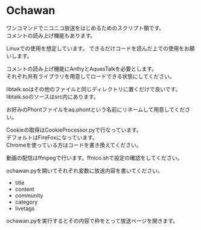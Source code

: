 Ochawan
=======

ワンコマンドでニコニコ放送をはじめるためのスクリプト類です。  
コメントの読み上げ機能もあります。

Linuxでの使用を想定しています。
できるだけコードを読んだ上での使用をお願いします。

コメントの読み上げ機能にAnthyとAquesTalkを必要とします。  
それぞれ共有ライブラリを用意してロードできる状態にしてください。

libtalk.soはその他のファイルと同じディレクトリに置くだけで良いです。  
libtalk.soのソースはsrc内にあります。

お好みのPhontファイルをaq.phontという名前にリネームして用意してください。

Cookieの取得はCookieProcessor.pyで行なっています。  
デフォルトはFireFoxになっています。  
Chromeを使っている方はコードを書き換えてください。


動画の配信はffmpegで行います。ffnico.shで設定の確認をしてください。

ochawan.pyを開いてそれぞれ変数に放送内容を書いてください。
* title
* content
* community
* category
* livetags

ochawan.pyを実行するとその内容で枠をとって放送ページを開きます。
